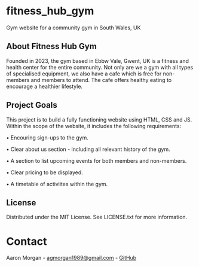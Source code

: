 # fitness_hub_gym
Gym website for a community gym in South Wales, UK

## About Fitness Hub Gym

Founded in 2023, the gym based in Ebbw Vale, Gwent, UK is a fitness and health center for the entire community. Not only are we a gym with all types of specialised equipment, we also have a cafe which is free for non-members and members to attend. The cafe offers healthy eating to encourage a healthier lifestyle.

## Project Goals

This project is to build a fully functioning website using HTML, CSS and JS. Within the scope of the website, it includes the following requirements:

• Encouring sign-ups to the gym.

• Clear about us section - including all relevant history of the gym.

• A section to list upcoming events for both members and non-members.

• Clear pricing to be displayed.

• A timetable of activiites within the gym.

## License

Distributed under the MIT License. See LICENSE.txt for more information.

# Contact

Aaron Morgan - agmorgan1989@gmail.com - [GitHub](https://www.github.com/agmorgan1989)

